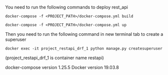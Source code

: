 You need to run the following commands to deploy rest_api

`docker-compose -f <PROJECT_PATH>/docker-compose.yml build`

`docker-compose -f <PROJECT_PATH>/docker-compose.yml up`

Then you need to run the following command in new terminal tab to create a superuser
 
`docker exec -it project_restapi_drf_1 python manage.py createsuperuser`

(project_restapi_drf_1 is  container name restapi)

docker-compose version 1.25.5
Docker version 19.03.8

